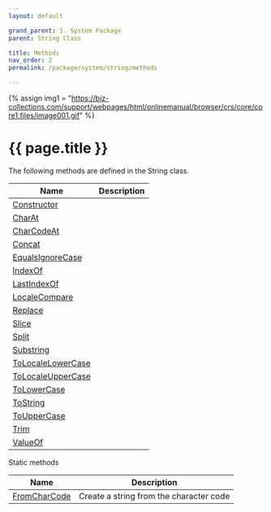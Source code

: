 ```yaml
---
layout: default

grand_parent: 1. System Package
parent: String Class

title: Methods
nav_order: 2
permalink: /package/system/string/methods

---
```

{% assign img1 = "https://biz-collections.com/support/webpages/html/onlinemanual/browser/crs/core/core1.files/image001.gif" %}


# {{ page.title }}

The following methods are defined in the String class.

|  Name | Description |
|-------|-------------|
|[Constructor](/package/system/string/methods/constructor) | |
|[CharAt](/package/system/string/methods/charat) | |
|[CharCodeAt](/package/system/string/methods/charcodeat) | |
|[Concat](/package/system/string/methods/concat) | |
|[EqualsIgnoreCase](/package/system/string/methods/equalsIgnoreCase) | |
|[IndexOf](/package/system/string/methods/indexOf) | |
|[LastIndexOf](/package/system/string/methods/lastIndexOf) | |
|[LocaleCompare](/package/system/string/methods/localeCompare) | |
|[Replace](/package/system/string/methods/replace) | |
|[Slice](/package/system/string/methods/slice) | |
|[Split](/package/system/string/methods/split) | |
|[Substring](/package/system/string/methods/substring) | |
|[ToLocaleLowerCase](/package/system/string/methods/tolocalelowercase) | |
|[ToLocaleUpperCase](/package/system/string/methods/tolocaleuppercase) | |
|[ToLowerCase](/package/system/string/methods/tolowercase) | |
|[ToString](/package/system/string/methods/tostring) | |
|[ToUpperCase](/package/system/string/methods/touppercase) | |
|[Trim](/package/system/string/methods/trim) | |
|[ValueOf](/package/system/string/methods/valueof) | |

Static methods

|  Name | Description |
|-------|-------------|
|[FromCharCode](/package/system/string/methods/fromcharcode) | Create a string from the character code |
